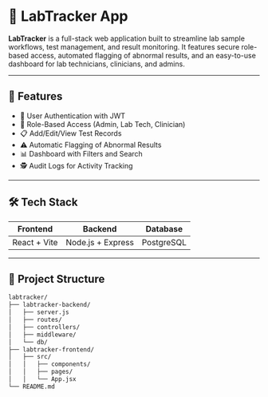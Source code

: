 # 🧪 LabTracker App

**LabTracker** is a full-stack web application built to streamline lab sample workflows, test management, and result monitoring. It features secure role-based access, automated flagging of abnormal results, and an easy-to-use dashboard for lab technicians, clinicians, and admins.

---

## 🚀 Features

- 🔐 User Authentication with JWT
- 👥 Role-Based Access (Admin, Lab Tech, Clinician)
- 📋 Add/Edit/View Test Records
- ⚠️ Automatic Flagging of Abnormal Results
- 📊 Dashboard with Filters and Search
- 🕵️ Audit Logs for Activity Tracking

---

## 🛠 Tech Stack

| Frontend     | Backend           | Database   |
| ------------ | ----------------- | ---------- |
| React + Vite | Node.js + Express | PostgreSQL |

---

## 📁 Project Structure

```bash
labtracker/
├── labtracker-backend/
│   ├── server.js
│   ├── routes/
│   ├── controllers/
│   ├── middleware/
│   └── db/
├── labtracker-frontend/
│   ├── src/
│   │   ├── components/
│   │   ├── pages/
│   │   └── App.jsx
└── README.md
```

